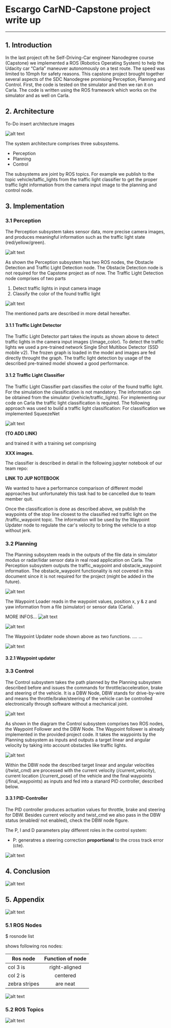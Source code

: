 # Escargo CarND-Capstone project write up

----------

## 1. Introduction
In the last project oft he Self-Driving-Car engineer Nanodegree course (Capstone) we implemented a ROS (Robotics Operating System) to help the Udacity car “Carla” maneuver autonomously on a test route. The speed was limited to 10mph for safety reasons. 
This capstone project brought together several aspects of the SDC Nanodegree promising Perception, Planning and Control.
First, the code is tested on the simulator and then we ran it on Carla. The code is written using the  ROS framework which works on the simulator and as well on Carla.

## 2. Architecture
To-Do insert architecture images

![alt text](imgs/architecture.png "Architecture")

The system architecture comprises three subsystems.

- Perception
- Planning
- Control

The subsystems are joint by ROS topics. For example we publish to the topic vehicle/taffic_lights from the traffic light classifier to get the proper traffic light information from the camera input image to the planning and control node.


## 3. Implementation

### 3.1 Perception

The Perception subsystem takes sensor data, more precise camera images, and produces meaningful information such as the traffic light state (red/yellow/green).

![alt text](imgs/perception.png "Perception")

As shown the Perception subsystem has two ROS nodes, the Obstacle Detection and Traffic Light Detection node. The Obstacle Detection node is not required for the Capstone project as of now. The Traffic Light Detection node comprises of two parts

1. Detect traffic lights in input camera image
2. Classify the color of the found traffic light

![alt text](imgs/tld_node.png "Traffic Light Detection Node")

The mentioned parts are described in more detail hereafter.

#### 3.1.1 Traffic Light Detector

The Traffic Light Detector part takes the inputs as shown above to detect traffic lights in the camera input images (/image_color).
To detect the traffic lights we used a pre-trained network Single Shot Multibox Detector (SSD mobile v2). The frozen graph is loaded in the model and images are fed directly throught the graph. The traffic light detection by usage of the described pre-trained model showed a good performance.

#### 3.1.2 Traffic Light Classifier
The Traffic Light Classifier part classifies the color of the found traffic light. For the simulation the classification is not mandatory. The information can be obtained from the simulator (/vehicle/traffic_lights). For implementing our code on Carla the traffic light classification is required. The following approach was used to build a traffic light classification:
For classification we implemented SqueezeNet

![alt text](imgs/addinfo.png "PH")

**(TO ADD LINK)**

and trained it with a training set comprising 

**XXX images.**


 The classifier is described in detail in the following jupyter notebook of our team repo:

**LINK TO JUP NOTEBOOK**

We wanted to have a performance comparison of different model approaches but unfortunately this task had to be cancelled due to team member quit.

Once the classification is done as described above, we publish the waypoints of the stop line closest to the classified red traffic light on the /traffic_waypoint topic. The information will be used by the Waypoint Updater node to regulate the car's velocity to bring the vehicle to a stop without jerk.

### 3.2 Planning

The Planning subsystem reads in the outputs of the file data in simulator modus or radar/lidar sensor data in real road application on Carla. The Perception subsystem outputs the traffic_waypoint and obstacle_waypoint information. The obstacle_waypoint functionality is not covered in this document since it is not required for the project (might be added in the future).

![alt text](imgs/planning.png "Planning")

The Waypoint Loader reads in the waypoint values, position x, y & z and yaw information from a file (simulator) or sensor data (Carla). 

MORE INFOS...
![alt text](imgs/placeholder.png "PH")

![alt text](imgs/wpu_node.png "Way Point Updater")

The Waypoint Updater node shown above as two functions.
....
...

![alt text](imgs/placeholder.png "PH")

#### 3.2.1 Waypoint updater


### 3.3 Control

The Control subsystem takes the path planned by the Planning subsystem described before and issues the commands for throttle/acceleration, brake and steering of the vehicle. 
It is a DBW Node, DBW stands for drive-by-wire and means the throttle/brake/steering of the vehicle can be controlled electronically through software without a mechanical joint.

![alt text](imgs/control.png "Control")

As shown in the diagram the Control subsystem comprises two ROS nodes, the Waypoint Follower and the DBW Node. The Waypoint follower is already implemented in the provided project code. It takes the waypoints by the Planning subsystem as inputs and outputs a target linear and angular velocity by taking into account obstacles like traffic lights.

![alt text](imgs/dbw_node.png "DBW")

Within the DBW node the described target linear and angular velocities (/twist_cmd) are processed with the current velocity (/current_velocity), current location (/current_pose) of the vehicle and the final waypoints (/final_waypoints) as inputs and fed into a stanard PID controller, described below.

#### 3.3.1 PID-Controller

The PID controller produces actuation values for throttle, brake and steering for DBW. Besides current velocity and twist_cmd we also pass in the DBW status (enabled/ not enabled), check the DBW node figure.

The P, I and D parameters play different roles in the control system:

- P: generatres a steering correction **proportional** to the cross track error (cte). 

![alt text](imgs/placeholder.png "PH")

## 4. Conclusion

![alt text](imgs/placeholder.png "PH")

## 5. Appendix

![alt text](imgs/placeholder.png "PH")

### 5.1 ROS Nodes

$ rosnode list

shows following ros nodes:


| Ros node        | Function of node |
| ------------- |:-------------:| 
| col 3 is      | right-aligned | 
| col 2 is      | centered      | 
| zebra stripes | are neat      | 

![alt text](imgs/placeholder.png "PH")

### 5.2 ROS Topics

![alt text](imgs/placeholder.png "PH")